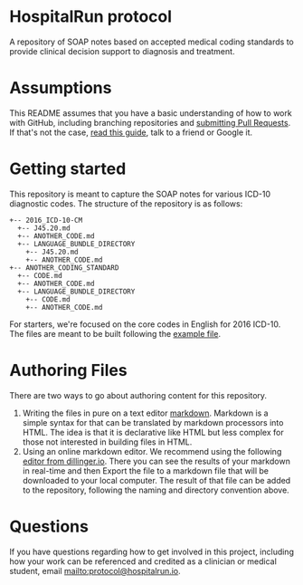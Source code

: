 # HospitalRun protocol
A repository of SOAP notes based on accepted medical coding standards to provide clinical decision support to diagnosis and treatment.

# Assumptions
This README assumes that you have a basic understanding of how to work with GitHub, including branching repositories and [submitting Pull Requests](https://help.github.com/articles/using-pull-requests/). If that's not the case, [read this guide](https://guides.github.com/activities/contributing-to-open-source/), talk to a friend or Google it.

# Getting started
This repository is meant to capture the SOAP notes for various ICD-10 diagnostic codes. The structure of the repository is as follows:
```
+-- 2016_ICD-10-CM
  +-- J45.20.md
  +-- ANOTHER_CODE.md
  +-- LANGUAGE_BUNDLE_DIRECTORY
    +-- J45.20.md
    +-- ANOTHER_CODE.md
+-- ANOTHER_CODING_STANDARD
  +-- CODE.md
  +-- ANOTHER_CODE.md
  +-- LANGUAGE_BUNDLE_DIRECTORY
    +-- CODE.md
    +-- ANOTHER_CODE.md
```

For starters, we're focused on the core codes in English for 2016 ICD-10. The files are meant to be built following the [example file](2016_ICD-10-CM/2016_ICD-10-CM.example.md). 

# Authoring Files
There are two ways to go about authoring content for this repository.

1. Writing the files in pure on a text editor [markdown](https://daringfireball.net/projects/markdown/syntax). Markdown is a simple syntax for that can be translated by markdown processors into HTML. The idea is that it is declarative like HTML but less complex for those not interested in building files in HTML.
2. Using an online markdown editor. We recommend using the following [editor from dillinger.io](http://dillinger.io/). There you can see the results of your markdown in real-time and then Export the file to a markdown file that will be downloaded to your local computer. The result of that file can be added to the repository, following the naming and directory convention above.

# Questions
If you have questions regarding how to get involved in this project, including how your work can be referenced and credited as a clinician or medical student, email <mailto:protocol@hospitalrun.io>.
